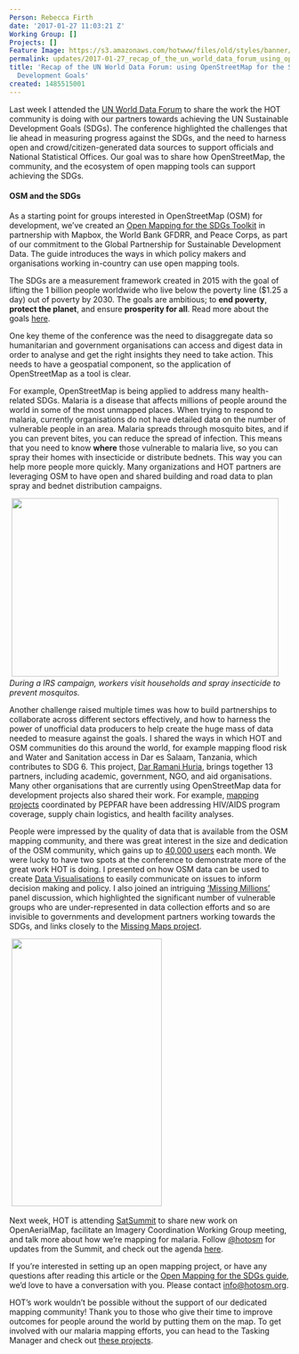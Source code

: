 ```yaml
---
Person: Rebecca Firth
date: '2017-01-27 11:03:21 Z'
Working Group: []
Projects: []
Feature Image: https://s3.amazonaws.com/hotwww/files/old/styles/banner/public/IMG_7721.PNG
permalink: updates/2017-01-27_recap_of_the_un_world_data_forum_using_openstreetmap_for_the_sustainable_develop
title: 'Recap of the UN World Data Forum: using OpenStreetMap for the Sustainable
  Development Goals'
created: 1485515001
---
```

<p>Last week I attended the <a href="http://undataforum.org/WorldDataForum/" target="_blank">UN World Data Forum</a> to share the work the HOT community is doing with our partners towards achieving the UN Sustainable Development Goals (SDGs). The conference highlighted the challenges that lie ahead in measuring progress against the SDGs, and the need to harness open and crowd/citizen-generated data sources to support officials and National Statistical Offices. Our goal was to share how OpenStreetMap, the community, and the ecosystem of open mapping tools can support achieving the SDGs.</p><h4>OSM and the SDGs</h4><p>As a starting point for groups interested in OpenStreetMap (OSM) for development, we’ve created an <a href="http://www.data4sdgs.org/open-mapping-for-the-sdgs/" target="_blank">Open Mapping for the SDGs Toolkit</a> in partnership with Mapbox, the World Bank GFDRR, and Peace Corps, as part of our commitment to the Global Partnership for Sustainable Development Data. The guide introduces the ways in which policy makers and organisations working in-country can use open mapping tools.&nbsp;</p><p>The SDGs are a measurement framework created in 2015 with the goal of lifting the 1 billion people worldwide who live below the poverty line ($1.25 a day) out of poverty by 2030. The goals are ambitious; to <strong>end poverty</strong>, <strong>protect the planet</strong>, and ensure <strong>prosperity for all</strong>. Read more about the goals <a href="http://www.un.org/sustainabledevelopment/sustainable-development-goals/" target="_blank">here</a>.</p><p>One key theme of the conference was the need to disaggregate data so humanitarian and government organisations can access and digest data in order to analyse and get the right insights they need to take action. This needs to have a geospatial component, so the application of OpenStreetMap as a tool is clear.</p><p>For example, OpenStreetMap is being applied to address many health-related SDGs. Malaria is a disease that affects millions of people around the world in some of the most unmapped places. When trying to respond to malaria, currently organisations do not have detailed data on the number of vulnerable people in an area. Malaria spreads through mosquito bites, and if you can prevent bites, you can reduce the spread of infection. This means that you need to know <strong>where</strong> those vulnerable to malaria live, so you can spray their homes with insecticide or distribute bednets. This way you can help more people more quickly. Many organizations and HOT partners are leveraging OSM to have open and shared building and road data to plan spray and bednet distribution campaigns.</p><p>&nbsp;<img class="image-large" src="https://s3.amazonaws.com/hotwww/files/old/styles/large/public/Malaria%20spray%20campaign.jpg?itok=8UwtCQWF" alt="" style="width:480px;height:320px"><br><em>During a IRS campaign, workers visit households and spray insecticide to prevent mosquitos.</em></p><p>Another challenge raised multiple times was how to build partnerships to collaborate across different sectors effectively, and how to harness the power of unofficial data producers to help create the huge mass of data needed to measure against the goals. I shared the ways in which HOT and OSM communities do this around the world, for example mapping flood risk and Water and Sanitation access in Dar es Salaam, Tanzania, which contributes to SDG 6. This project, <a href="http://ramanihuria.org/" target="_blank">Dar Ramani Huria</a>, brings together 13 partners, including academic, government, NGO, and aid organisations. Many other organisations that are currently using OpenStreetMap data for development projects also shared their work. For example, <a href="http://osmgeoweek.org/project/pepfar-kenya" target="_blank">mapping projects</a> coordinated by PEPFAR have been addressing HIV/AIDS program coverage, supply chain logistics, and health facility analyses.&nbsp;</p><p>People were impressed by the quality of data that is available from the OSM mapping community, and there was great interest in the size and dedication of the OSM community, which gains up to <a href="http://wiki.openstreetmap.org/wiki/Stats#Accumulated_users_and_GPX_uploads" target="_blank">40,000 users</a> each month.&nbsp;We were lucky to have two spots at the conference to demonstrate more of the great work HOT is doing. I presented on how OSM data can be used to create <a href="http://undataforum.org/WorldDataForum/sessions/state-of-the-art-in-data-visualizations-and-dashboards-to-support-the-2030-agenda/" target="_blank">Data Visualisations</a> to easily communicate on issues to inform decision making and policy. I also joined an intriguing <a href="http://undataforum.org/WorldDataForum/sessions/the-missing-millions-and-data-collaboratives/" target="_blank">‘Missing Millions’ </a>panel discussion, which highlighted the significant number of vulnerable groups who are under-represented in data collection efforts and so are invisible to governments and development partners working towards the SDGs, and links closely to the <a href="http://www.missingmaps.org/" target="_blank">Missing Maps project</a>.</p><p>&nbsp;<img class="image-large" src="https://s3.amazonaws.com/hotwww/files/old/styles/large/public/IMG_7721_0.PNG?itok=kN6TQnqc" alt="" style="width:270px;height:480px"></p><p>Next week, HOT is attending <a href="https://satsummit.io/" target="_blank">SatSummit</a> to share new work on OpenAerialMap, facilitate an Imagery Coordination Working Group meeting, and talk more about how we’re mapping for malaria. Follow <a href="https://twitter.com/hotosm" target="_blank">@hotosm</a> for updates from the Summit, and check out the agenda <a href="https://satsummit.io/agenda/#event-imagery-coordination-for-disaster-response" target="_blank">here</a>.</p><p>If you’re interested in setting up an open mapping project, or have any questions after reading this article or the <a href="http://www.data4sdgs.org/open-mapping-for-the-sdgs/" target="_blank">Open Mapping for the SDGs guide</a>, we’d love to have a conversation with you. Please contact <a href="mailto:info@hotosm.org" target="_blank">info@hotosm.org</a>.</p><p>HOT’s work wouldn’t be possible without the support of our dedicated mapping community! Thank you to those who give their time to improve outcomes for people around the world by putting them on the map. To get involved with our malaria mapping efforts, you can head to the Tasking Manager and check out <a href="http://tasks.hotosm.org/?sort_by=priority&amp;direction=asc&amp;search=eliminate+malaria" target="_blank">these projects</a>.</p>
